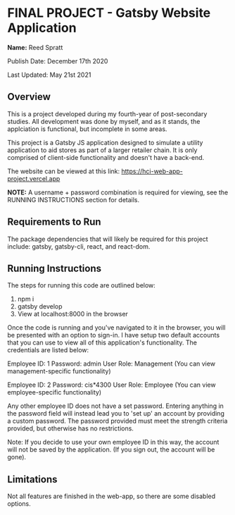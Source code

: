 # FINAL PROJECT - Gatsby Website Application

**Name:** Reed Spratt

Publish Date: December 17th 2020

Last Updated: May 21st 2021


## Overview

This is a project developed during my fourth-year of post-secondary studies. All development was done by myself, and as it stands, the applciation
is functional, but incomplete in some areas. 

This project is a Gatsby JS application designed to simulate a utility application to aid stores as part of a larger retailer chain. 
It is only comprised of client-side functionality and doesn't have a back-end. 

The website can be viewed at this link: https://hci-web-app-project.vercel.app 

**NOTE:** A username + password combination is required for viewing, see the RUNNING INSTRUCTIONS section for details.


## Requirements to Run

The package dependencies that will likely be required for this project include: gatsby, gatsby-cli, react, and react-dom.

## Running Instructions

The steps for running this code are outlined below:

1) npm i 
2) gatsby develop
3) View at localhost:8000 in the browser

Once the code is running and you've navigated to it in the browser, you will be presented with an option to sign-in. I have setup two default accounts
that you can use to view all of this application's functionality. The credentials are listed below:

Employee ID: 1
Password: admin
User Role: Management (You can view management-specific functionality)

Employee ID: 2
Password: cis*4300
User Role: Employee (You can view employee-specific functionality)

Any other employee ID does not have a set password. Entering anything in the password field will instead lead you to 'set up' an account by providing a 
custom password. The password provided must meet the strength criteria provided, but otherwise has no restrictions.

Note: If you decide to use your own employee ID in this way, the account will not be saved by the application. (If you sign out, the account will be gone).


## Limitations

Not all features are finished in the web-app, so there are some disabled options.
